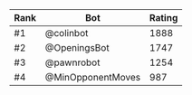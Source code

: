Rank|Bot|Rating
---|---|---
#1|@colinbot|1888
#2|@OpeningsBot|1747
#3|@pawnrobot|1254
#4|@MinOpponentMoves|987
